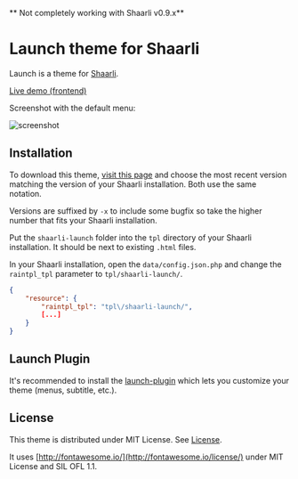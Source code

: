 ** Not completely working with Shaarli v0.9.x**

# Launch theme for Shaarli

Launch is a theme for [Shaarli](https://github.com/shaarli/Shaarli).

[Live demo (frontend)](https://links.hoa.ro)

Screenshot with the default menu:

![screenshot](http://i.imgur.com/axH1TYk.png)

## Installation

To download this theme, [visit this page](https://github.com/ArthurHoaro/shaarli-launch) and choose the 
most recent version matching the version of your Shaarli installation. Both use the same notation.

Versions are suffixed by `-x` to include some bugfix so take the higher number that fits your Shaarli installation.

Put the `shaarli-launch` folder into the `tpl` directory of your Shaarli installation. It should be next to existing `.html` files.

In your Shaarli installation, open the `data/config.json.php` and change the `raintpl_tpl` parameter to `tpl/shaarli-launch/`.

```json
{
    "resource": {
        "raintpl_tpl": "tpl\/shaarli-launch/",
        [...]
    }
}
```

## Launch Plugin

It's recommended to install the [launch-plugin](https://github.com/ArthurHoaro/launch-plugin) which lets you customize your theme (menus, subtitle, etc.).

## License 

This theme is distributed under MIT License. See [License](https://github.com/ArthurHoaro/shaarli-launch/blob/master/LICENSE.md).

It uses [http://fontawesome.io/](http://fontawesome.io/license/) under MIT License and SIL OFL 1.1.

